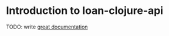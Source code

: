 # Introduction to loan-clojure-api

TODO: write [great documentation](http://jacobian.org/writing/what-to-write/)
